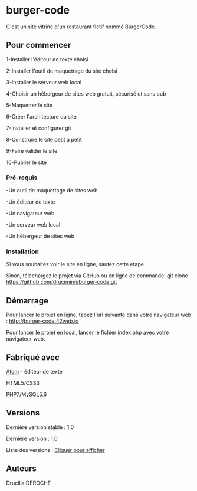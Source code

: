 # burger-code
 C'est un site vitrine d'un restaurant fictif nommé BurgerCode.
 
## Pour commencer
1-Installer l'éditeur de texte choisi

2-Installer l'outil de maquettage du site choisi

3-Installer le serveur web local

4-Choisir un hébergeur de sites web gratuit, sécurisé et sans pub

5-Maquetter le site

6-Créer l'architecture du site

7-Installer et configurer git

8-Construire le site petit à petit

9-Faire valider le site

10-Publier le site

### Pré-requis
-Un outil de maquettage de sites web

-Un éditeur de texte

-Un navigateur web

-Un serveur web local

-Un hébergeur de sites web


### Installation
Si vous souhaitez voir le site en ligne, sautez cette étape.

Sinon, téléchargez le projet via GitHub ou en ligne de commande: git clone https://github.com/drucimimi/burger-code.git

## Démarrage
Pour lancer le projet en ligne, tapez l'url suivante dans votre navigateur web : http://burger-code.42web.io

Pour lancer le projet en local, lancer le fichier index.php avec votre navigateur web.

## Fabriqué avec
[Atom](https://atom.io/) - éditeur de texte

HTML5/CSS3

PHP7/MySQL5.6

## Versions
Dernière version stable : 1.0 

Dernière version : 1.0 

Liste des versions : [Cliquer pour afficher](https://github.com/drucimimi/burger-code/tags)

## Auteurs
Drucilla DEROCHE
